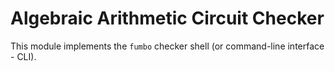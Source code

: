 # Algebraic Arithmetic Circuit Checker

This module implements the `fumbo` checker shell (or command-line interface - CLI).
